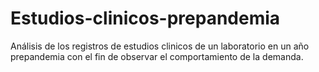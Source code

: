 # Estudios-clinicos-prepandemia
Análisis de los registros de estudios clinicos de un laboratorio en un año prepandemia con el fin de observar el comportamiento de la demanda.
